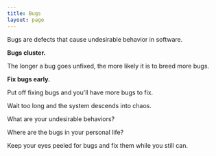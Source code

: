 ```yaml
---
title: Bugs
layout: page
---
```

Bugs are defects that cause undesirable behavior in software.

**Bugs cluster.**

The longer a bug goes unfixed, the more likely it is to breed more bugs.

**Fix bugs early.**

Put off fixing bugs and you'll have more bugs to fix.

Wait too long and the system descends into chaos.

What are your undesirable behaviors? 

Where are the bugs in your personal life?

Keep your eyes peeled for bugs and fix them while you still can.
